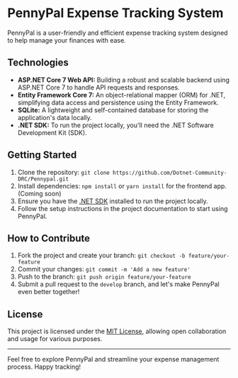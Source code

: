 # PennyPal Expense Tracking System

PennyPal is a user-friendly and efficient expense tracking system designed to help manage your finances with ease.

## Technologies

- **ASP.NET Core 7 Web API:** Building a robust and scalable backend using ASP.NET Core 7 to handle API requests and responses.
- **Entity Framework Core 7:** An object-relational mapper (ORM) for .NET, simplifying data access and persistence using the Entity Framework.
- **SQLite:** A lightweight and self-contained database for storing the application's data locally.
- **.NET SDK:** To run the project locally, you'll need the .NET Software Development Kit (SDK).

## Getting Started

1. Clone the repository: `git clone https://github.com/Dotnet-Community-DRC/Pennypal.git`
2. Install dependencies: `npm install` or `yarn install` for the frontend app.(Coming soon)
3. Ensure you have the [.NET SDK](https://dotnet.microsoft.com/download) installed to run the project locally.
4. Follow the setup instructions in the project documentation to start using PennyPal.

## How to Contribute

1. Fork the project and create your branch: `git checkout -b feature/your-feature`
2. Commit your changes: `git commit -m 'Add a new feature'`
3. Push to the branch: `git push origin feature/your-feature`
4. Submit a pull request to the `develop` branch, and let's make PennyPal even better together!

## License

This project is licensed under the [MIT License](LICENSE), allowing open collaboration and usage for various purposes.

---

Feel free to explore PennyPal and streamline your expense management process. Happy tracking!
